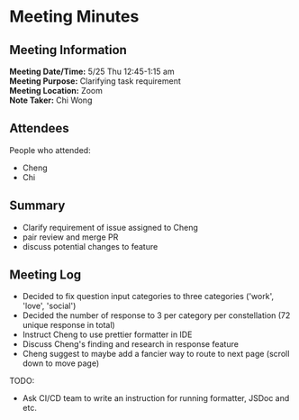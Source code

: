 # Meeting Minutes

## Meeting Information

**Meeting Date/Time:** 5/25 Thu 12:45-1:15 am <br>
**Meeting Purpose:** Clarifying task requirement <br>
**Meeting Location:** Zoom <br>
**Note Taker:** Chi Wong <br>

## Attendees

People who attended:
- Cheng
- Chi

## Summary

- Clarify requirement of issue assigned to Cheng
- pair review and merge PR
- discuss potential changes to feature

## Meeting Log
- Decided to fix question input categories to three categories ('work', 'love', 'social')
- Decided the number of response to 3 per category per constellation (72 unique response in total)
- Instruct Cheng to use prettier formatter in IDE
- Discuss Cheng's finding and research in response feature
- Cheng suggest to maybe add a fancier way to route to next page (scroll down to move page)

TODO:
-  Ask CI/CD team to write an instruction for running formatter, JSDoc and etc.

